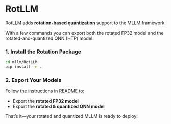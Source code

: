 # RotLLM  


RotLLM adds **rotation-based quantization** support to the MLLM framework.  

With a few commands you can export both the rotated FP32 model and the rotated-and-quantized QNN (HTP) model.

### 1. Install the Rotation Package
```bash
cd mllm/RotLLM
pip install -e .
```

### 2. Export Your Models
Follow the instructions in [README](./mllm_qnn_convertor/README.md) to:

* Export the **rotated FP32 model**  
* Export the **rotated & quantized QNN model**

That’s it—your rotated and quantized MLLM is ready to deploy!